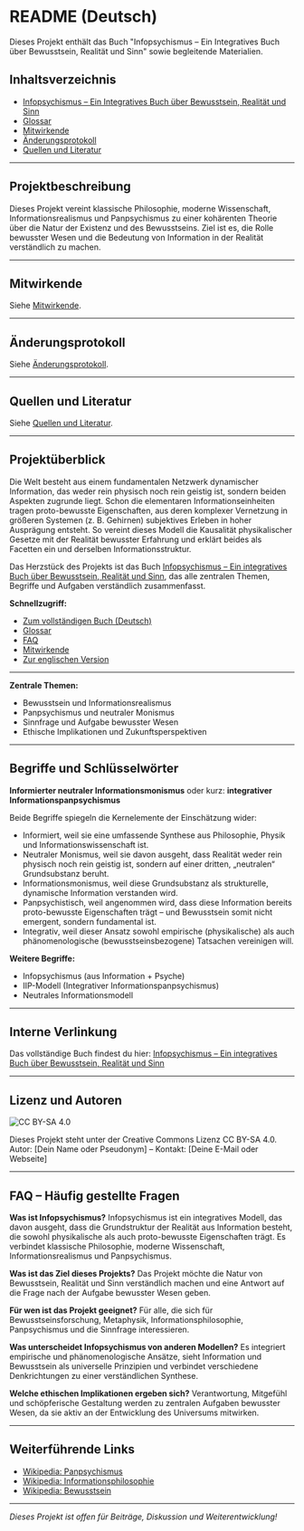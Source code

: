 # README (Deutsch)

Dieses Projekt enthält das Buch "Infopsychismus – Ein Integratives Buch über Bewusstsein, Realität und Sinn" sowie begleitende Materialien.

## Inhaltsverzeichnis

- [Infopsychismus – Ein Integratives Buch über Bewusstsein, Realität und Sinn](Infopsychismus_Ein_Integratives_Buch_DE.md)
- [Glossar](Infopsychismus_Ein_Integratives_Buch_DE.md#glossar)
- [Mitwirkende](Infopsychismus_Ein_Integratives_Buch_DE.md#mitwirkende)
- [Änderungsprotokoll](Infopsychismus_Ein_Integratives_Buch_DE.md#änderungsprotokoll)
- [Quellen und Literatur](Infopsychismus_Ein_Integratives_Buch_DE.md#quellen-und-literatur)

---

## Projektbeschreibung

Dieses Projekt vereint klassische Philosophie, moderne Wissenschaft, Informationsrealismus und Panpsychismus zu einer kohärenten Theorie über die Natur der Existenz und des Bewusstseins. Ziel ist es, die Rolle bewusster Wesen und die Bedeutung von Information in der Realität verständlich zu machen.

---

## Mitwirkende

Siehe [Mitwirkende](Infopsychismus_Ein_Integratives_Buch_DE.md#mitwirkende).

---

## Änderungsprotokoll

Siehe [Änderungsprotokoll](Infopsychismus_Ein_Integratives_Buch_DE.md#änderungsprotokoll).

---

## Quellen und Literatur

Siehe [Quellen und Literatur](Infopsychismus_Ein_Integratives_Buch_DE.md#quellen-und-literatur).

---

## Projektüberblick

Die Welt besteht aus einem fundamentalen Netzwerk dynamischer Information, das weder rein physisch noch rein geistig ist, sondern beiden Aspekten zugrunde liegt. Schon die elementaren Informationseinheiten tragen proto-bewusste Eigenschaften, aus deren komplexer Vernetzung in größeren Systemen (z. B. Gehirnen) subjektives Erleben in hoher Ausprägung entsteht. So vereint dieses Modell die Kausalität physikalischer Gesetze mit der Realität bewusster Erfahrung und erklärt beides als Facetten ein und derselben Informationsstruktur.

Das Herzstück des Projekts ist das Buch [Infopsychismus – Ein integratives Buch über Bewusstsein, Realität und Sinn](Infopsychismus_Ein_Integratives_Buch_DE.md), das alle zentralen Themen, Begriffe und Aufgaben verständlich zusammenfasst.

**Schnellzugriff:**

- [Zum vollständigen Buch (Deutsch)](Infopsychismus_Ein_Integratives_Buch_DE.md)
- [Glossar](Infopsychismus_Ein_Integratives_Buch_DE.md#glossar)
- [FAQ](#faq--häufig-gestellte-fragen)
- [Mitwirkende](Infopsychismus_Ein_Integratives_Buch_DE.md#mitwirkende)
- [Zur englischen Version](../../README.md)

---

**Zentrale Themen:**

- Bewusstsein und Informationsrealismus
- Panpsychismus und neutraler Monismus
- Sinnfrage und Aufgabe bewusster Wesen
- Ethische Implikationen und Zukunftsperspektiven

---

## Begriffe und Schlüsselwörter

**Informierter neutraler Informationsmonismus** oder kurz: **integrativer Informationspanpsychismus**

Beide Begriffe spiegeln die Kernelemente der Einschätzung wider:

- Informiert, weil sie eine umfassende Synthese aus Philosophie, Physik und Informationswissenschaft ist.
- Neutraler Monismus, weil sie davon ausgeht, dass Realität weder rein physisch noch rein geistig ist, sondern auf einer dritten, „neutralen“ Grundsubstanz beruht.
- Informationsmonismus, weil diese Grundsubstanz als strukturelle, dynamische Information verstanden wird.
- Panpsychistisch, weil angenommen wird, dass diese Information bereits proto-bewusste Eigenschaften trägt – und Bewusstsein somit nicht emergent, sondern fundamental ist.
- Integrativ, weil dieser Ansatz sowohl empirische (physikalische) als auch phänomenologische (bewusstseinsbezogene) Tatsachen vereinigen will.

**Weitere Begriffe:**

- Infopsychismus (aus Information + Psyche)
- IIP-Modell (Integrativer Informationspanpsychismus)
- Neutrales Informationsmodell

---

## Interne Verlinkung

Das vollständige Buch findest du hier: [Infopsychismus – Ein integratives Buch über Bewusstsein, Realität und Sinn](Infopsychismus_Ein_Integratives_Buch_DE.md)

---

## Lizenz und Autoren

![CC BY-SA 4.0](https://img.shields.io/badge/Lizenz-CC%20BY--SA%204.0-lightgrey.svg)

Dieses Projekt steht unter der Creative Commons Lizenz CC BY-SA 4.0.
Autor: [Dein Name oder Pseudonym] – Kontakt: [Deine E-Mail oder Webseite]

---

## FAQ – Häufig gestellte Fragen

**Was ist Infopsychismus?**
Infopsychismus ist ein integratives Modell, das davon ausgeht, dass die Grundstruktur der Realität aus Information besteht, die sowohl physikalische als auch proto-bewusste Eigenschaften trägt. Es verbindet klassische Philosophie, moderne Wissenschaft, Informationsrealismus und Panpsychismus.

**Was ist das Ziel dieses Projekts?**
Das Projekt möchte die Natur von Bewusstsein, Realität und Sinn verständlich machen und eine Antwort auf die Frage nach der Aufgabe bewusster Wesen geben.

**Für wen ist das Projekt geeignet?**
Für alle, die sich für Bewusstseinsforschung, Metaphysik, Informationsphilosophie, Panpsychismus und die Sinnfrage interessieren.

**Was unterscheidet Infopsychismus von anderen Modellen?**
Es integriert empirische und phänomenologische Ansätze, sieht Information und Bewusstsein als universelle Prinzipien und verbindet verschiedene Denkrichtungen zu einer verständlichen Synthese.

**Welche ethischen Implikationen ergeben sich?**
Verantwortung, Mitgefühl und schöpferische Gestaltung werden zu zentralen Aufgaben bewusster Wesen, da sie aktiv an der Entwicklung des Universums mitwirken.

---

## Weiterführende Links

- [Wikipedia: Panpsychismus](https://de.wikipedia.org/wiki/Panpsychismus)
- [Wikipedia: Informationsphilosophie](https://de.wikipedia.org/wiki/Informationsphilosophie)
- [Wikipedia: Bewusstsein](https://de.wikipedia.org/wiki/Bewusstsein)

---

_Dieses Projekt ist offen für Beiträge, Diskussion und Weiterentwicklung!_
